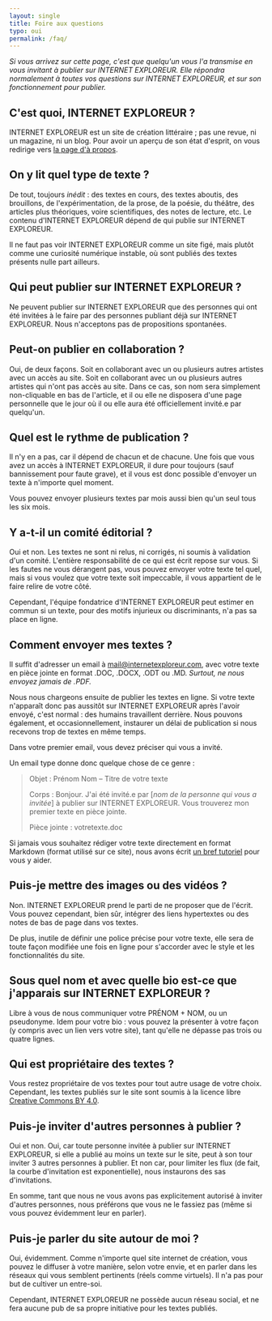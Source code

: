 ```yaml
---
layout: single
title: Foire aux questions
typo: oui
permalink: /faq/
---
```


*Si vous arrivez sur cette page, c'est que quelqu'un vous l'a transmise en vous invitant à publier sur INTERNET EXPLOREUR. Elle répondra normalement à toutes vos questions sur INTERNET EXPLOREUR, et sur son fonctionnement pour publier.*

## C'est quoi, INTERNET EXPLOREUR ?

INTERNET EXPLOREUR est un site de création littéraire ; pas une revue, ni un magazine, ni un blog. Pour avoir un aperçu de son état d'esprit, on vous redirige vers [la page d'à propos](https://internetexploreur.com/about).

## On y lit quel type de texte ?

De tout, toujours *inédit* : des textes en cours, des textes aboutis, des brouillons, de l'expérimentation, de la prose, de la poésie, du théâtre, des articles plus théoriques, voire scientifiques, des notes de lecture, etc. Le contenu d'INTERNET EXPLOREUR dépend de qui publie sur INTERNET EXPLOREUR.

Il ne faut pas voir INTERNET EXPLOREUR comme un site figé, mais plutôt comme une curiosité numérique instable, où sont publiés des textes présents nulle part ailleurs. 

## Qui peut publier sur INTERNET EXPLOREUR ?

Ne peuvent publier sur INTERNET EXPLOREUR que des personnes qui ont été invitées à le faire par des personnes publiant déjà sur INTERNET EXPLOREUR. Nous n'acceptons pas de propositions spontanées.

## Peut-on publier en collaboration ?

Oui, de deux façons. Soit en collaborant avec un ou plusieurs autres artistes avec un accès au site. Soit en collaborant avec un ou plusieurs autres artistes qui n'ont pas accès au site. Dans ce cas, son nom sera simplement non-cliquable en bas de l'article, et il ou elle ne disposera d'une page personnelle que le jour où il ou elle aura été officiellement invité.e par quelqu'un.

## Quel est le rythme de publication ?

Il n'y en a pas, car il dépend de chacun et de chacune. Une fois que vous avez un accès à INTERNET EXPLOREUR, il dure pour toujours (sauf bannissement pour faute grave), et il vous est donc possible d'envoyer un texte à n'importe quel moment.

Vous pouvez envoyer plusieurs textes par mois aussi bien qu'un seul tous les six mois. 

## Y a-t-il un comité éditorial ?

Oui et non. Les textes ne sont ni relus, ni corrigés, ni soumis à validation d'un comité. L'entière responsabilité de ce qui est écrit repose sur vous. Si les fautes ne vous dérangent pas, vous pouvez envoyer votre texte tel quel, mais si vous voulez que votre texte soit impeccable, il vous appartient de le faire relire de votre côté.

Cependant, l'équipe fondatrice d'INTERNET EXPLOREUR peut estimer en commun si un texte, pour des motifs injurieux ou discriminants, n'a pas sa place en ligne.

## Comment envoyer mes textes ?

Il suffit d'adresser un email à <mail@internetexploreur.com>, avec votre texte en pièce jointe en format .DOC, .DOCX, .ODT ou .MD. *Surtout, ne nous envoyez jamais de .PDF.* 

Nous nous chargeons ensuite de publier les textes en ligne. Si votre texte n'apparaît donc pas aussitôt sur INTERNET EXPLOREUR après l'avoir envoyé, c'est normal : des humains travaillent derrière. Nous pouvons également, et occasionnellement, instaurer un délai de publication si nous recevons trop de textes en même temps.

Dans votre premier email, vous devez préciser qui vous a invité.

Un email type donne donc quelque chose de ce genre :

> Objet : Prénom Nom – Titre de votre texte
>
> Corps : Bonjour. J'ai été invité.e par [*nom de la personne qui vous a invitée*] à publier sur INTERNET EXPLOREUR. Vous trouverez mon premier texte en pièce jointe. 
>
> Pièce jointe : votretexte.doc


Si jamais vous souhaitez rédiger votre texte directement en format Markdown (format utilisé sur ce site), nous avons écrit [un bref tutoriel](https://internetexploreur.com/tuto) pour vous y aider. 

## Puis-je mettre des images ou des vidéos ?

Non. INTERNET EXPLOREUR prend le parti de ne proposer que de l'écrit. Vous pouvez cependant, bien sûr, intégrer des liens hypertextes ou des notes de bas de page dans vos textes.

De plus, inutile de définir une police précise pour votre texte, elle sera de toute façon modifiée une fois en ligne pour s'accorder avec le style et les fonctionnalités du site.

## Sous quel nom et avec quelle bio est-ce que j'apparais sur INTERNET EXPLOREUR ?

Libre à vous de nous communiquer votre PRÉNOM + NOM, ou un pseudonyme. Idem pour votre bio : vous pouvez la présenter à votre façon (y compris avec un lien vers votre site), tant qu'elle ne dépasse pas trois ou quatre lignes.

## Qui est propriétaire des textes ?

Vous restez propriétaire de vos textes pour tout autre usage de votre choix. Cependant, les textes publiés sur le site sont soumis à la licence libre [Creative Commons BY 4.0](https://creativecommons.org/licenses/by/4.0/).

## Puis-je inviter d'autres personnes à publier ?

Oui et non. Oui, car toute personne invitée à publier sur INTERNET EXPLOREUR, si elle a publié au moins un texte sur le site, peut à son tour inviter 3 autres personnes à publier. Et non car, pour limiter les flux (de fait, la courbe d'invitation est exponentielle), nous instaurons des sas d'invitations. 

En somme, tant que nous ne vous avons pas explicitement autorisé à inviter d'autres personnes, nous préférons que vous ne le fassiez pas (même si vous pouvez évidemment leur en parler).

## Puis-je parler du site autour de moi ?

Oui, évidemment. Comme n'importe quel site internet de création, vous pouvez le diffuser à votre manière, selon votre envie, et en parler dans les réseaux qui vous semblent pertinents (réels comme virtuels). Il n'a pas pour but de cultiver un entre-soi.

Cependant, INTERNET EXPLOREUR ne possède aucun réseau social, et ne fera aucune pub de sa propre initiative pour les textes publiés.
